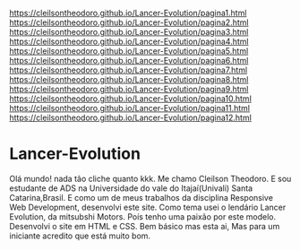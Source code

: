
https://cleilsontheodoro.github.io/Lancer-Evolution/pagina1.html
https://cleilsontheodoro.github.io/Lancer-Evolution/pagina2.html
https://cleilsontheodoro.github.io/Lancer-Evolution/pagina3.html
https://cleilsontheodoro.github.io/Lancer-Evolution/pagina4.html
https://cleilsontheodoro.github.io/Lancer-Evolution/pagina5.html
https://cleilsontheodoro.github.io/Lancer-Evolution/pagina6.html
https://cleilsontheodoro.github.io/Lancer-Evolution/pagina7.html
https://cleilsontheodoro.github.io/Lancer-Evolution/pagina8.html
https://cleilsontheodoro.github.io/Lancer-Evolution/pagina9.html
https://cleilsontheodoro.github.io/Lancer-Evolution/pagina10.html
https://cleilsontheodoro.github.io/Lancer-Evolution/pagina11.html
https://cleilsontheodoro.github.io/Lancer-Evolution/pagina12.html

# Lancer-Evolution #
 Olá mundo! nada tão cliche quanto kkk.
 Me chamo Cleilson Theodoro.
 E sou estudante de ADS na Universidade do vale do Itajaí(Univali) Santa Catarina,Brasil.
 E como um de meus trabalhos da disciplina Responsive Web Development, desenvolvi este site.
 Como tema usei o lendário Lancer Evolution, da mitsubshi Motors. Poís tenho uma paixão por este modelo.
 Desenvolvi o site em HTML e CSS. Bem básico mas esta ai, Mas para um iniciante acredito que está muito bom.
